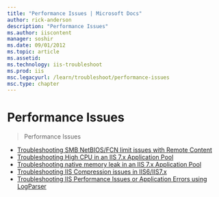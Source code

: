 ```yaml
---
title: "Performance Issues | Microsoft Docs"
author: rick-anderson
description: "Performance Issues"
ms.author: iiscontent
manager: soshir
ms.date: 09/01/2012
ms.topic: article
ms.assetid: 
ms.technology: iis-troubleshoot
ms.prod: iis
msc.legacyurl: /learn/troubleshoot/performance-issues
msc.type: chapter
---
```

Performance Issues
====================
> Performance Issues


- [Troubleshooting SMB NetBIOS/FCN limit issues with Remote Content](troubleshooting-smb-netbios-fcn-limit-issues-with-remote-content.md)
- [Troubleshooting High CPU in an IIS 7.x Application Pool](troubleshooting-high-cpu-in-an-iis-7x-application-pool.md)
- [Troubleshooting native memory leak in an IIS 7.x Application Pool](troubleshooting-native-memory-leak-in-an-iis-7x-application-pool.md)
- [Troubleshooting IIS Compression issues in IIS6/IIS7.x](troubleshooting-iis-compression-issues-in-iis6-iis7x.md)
- [Troubleshooting IIS Performance Issues or Application Errors using LogParser](troubleshooting-iis-performance-issues-or-application-errors-using-logparser.md)
